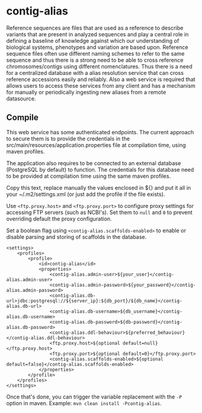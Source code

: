 # contig-alias #
Reference sequences are files that are used as a reference to describe variants that are present in analyzed sequences and play a central role in defining a baseline of knowledge against which our understanding of biological systems, phenotypes and variation are based upon. Reference sequence files often use different naming schemes to refer to the same sequence and thus there is a strong need to be able to cross reference chromosomes/contigs using different nomenclatures. Thus there is a need for a centralized database with a alias resolution service that can cross reference accessions easily and reliably. Also a web service is required that allows users to access these services from any client and has a mechanism for manually or periodically ingesting new aliases from a remote datasource.


## Compile

This web service has some authenticated endpoints. The current approach to secure them is to provide the credentials in the src/main/resources/application.properties file at compilation time, using maven profiles.

The application also requires to be connected to an external database (PostgreSQL by default) to function. The credentials for this database need to be provided at compilation time using the same maven profiles. 

Copy this text, replace manually the values enclosed in ${} and put it all in your ~/.m2/settings.xml (or just add the profile if the file exists).

Use `<ftp.proxy.host>` and `<ftp.proxy.port>` to configure proxy settings for accessing FTP servers (such as NCBI's). Set them to `null` and `0` to prevent overriding default the proxy configuration.

Set a boolean flag using `<contig-alias.scaffolds-enabled>` to enable or disable parsing and storing of scaffolds in the database.
```
<settings>
    <profiles>
        <profile>
            <id>contig-alias</id>
            <properties>
                <contig-alias.admin-user>${your_user}</contig-alias.admin-user>
                <contig-alias.admin-password>${your_password}</contig-alias.admin-password>
                <contig-alias.db-url>jdbc:postgresql://${server_ip}:${db_port}/${db_name}</contig-alias.db-url>
                <contig-alias.db-username>${db_username}</contig-alias.db-username>
                <contig-alias.db-password>${db-password}</contig-alias.db-password>
                <contig-alias.ddl-behaviour>${preferred_behaviour}</contig-alias.ddl-behaviour>
                <ftp.proxy.host>${optional default=null}</ftp.proxy.host>
                <ftp.proxy.port>${optional default=0}</ftp.proxy.port>
                <contig-alias.scaffolds-enabled>${optional default=false}</contig-alias.scaffolds-enabled>
            </properties>
        </profile>
    </profiles>
</settings>
```

Once that's done, you can trigger the variable replacement with the `-P` option in maven. Example: `mvn clean install -Pcontig-alias`.
